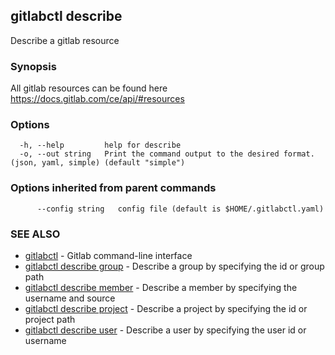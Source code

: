 ## gitlabctl describe

Describe a gitlab resource

### Synopsis

All gitlab resources can be found here https://docs.gitlab.com/ce/api/#resources

### Options

```
  -h, --help         help for describe
  -o, --out string   Print the command output to the desired format. (json, yaml, simple) (default "simple")
```

### Options inherited from parent commands

```
      --config string   config file (default is $HOME/.gitlabctl.yaml)
```

### SEE ALSO

* [gitlabctl](gitlabctl.md)	 - Gitlab command-line interface
* [gitlabctl describe group](gitlabctl_describe_group.md)	 - Describe a group by specifying the id or group path
* [gitlabctl describe member](gitlabctl_describe_member.md)	 - Describe a member by specifying the username and source
* [gitlabctl describe project](gitlabctl_describe_project.md)	 - Describe a project by specifying the id or project path
* [gitlabctl describe user](gitlabctl_describe_user.md)	 - Describe a user by specifying the user id or username

